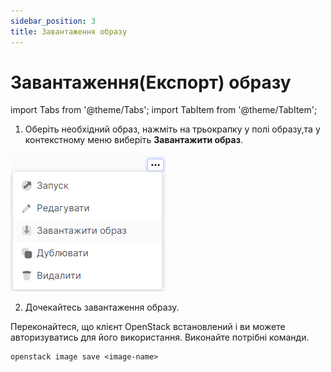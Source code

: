 ```yaml
---
sidebar_position: 3
title: Завантаження образу
---
```


# Завантаження(Експорт) образу

import Tabs from '@theme/Tabs';
import TabItem from '@theme/TabItem';

<Tabs>
  <TabItem value="personal-area" label="Особистий кабінет" default>

1. Оберіть необхідний образ, нажміть на трьокрапку у полі образу,та у контекстному меню виберіть **Завантажити образ**.

![](../../img/images/33.png)

2. Дочекайтесь завантаження образу.

</TabItem>
<TabItem value="openstack" label="Openstack CLI">

Переконайтеся, що клієнт OpenStack встановлений і ви можете авторизуватись для його використання.
Виконайте потрібні команди.
```
openstack image save <image-name>
```

</TabItem>
</Tabs>
